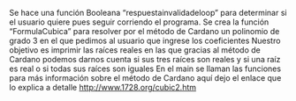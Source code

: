 Se hace una función Booleana “respuestainvalidadeloop” para determinar si el usuario quiere pues seguir corriendo el programa.
Se crea la función “FormulaCubica” para resolver por el método de Cardano un polinomio de grado 3  en el que pedimos al usuario que ingrese los coeficientes 
Nuestro objetivo es imprimir las raíces reales en las que gracias al método de Cardano podemos darnos cuenta si sus tres raíces son reales y si  una raíz es real o si todas sus raíces son iguales
En el main se llaman las funciones para más información sobre el método de Cardano aquí dejo el enlace que lo explica a detalle http://www.1728.org/cubic2.htm 
